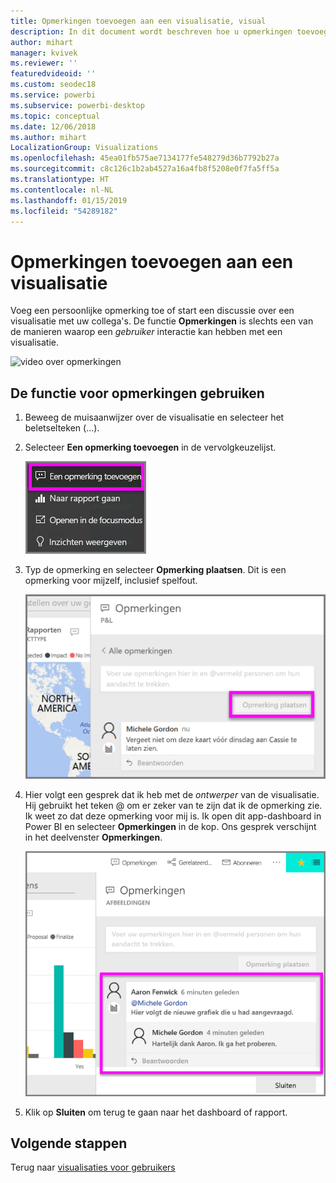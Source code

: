 ```yaml
---
title: Opmerkingen toevoegen aan een visualisatie, visual
description: In dit document wordt beschreven hoe u opmerkingen toevoegt aan een visualisatie (ook wel visual of visueel element genoemd) en hoe u met behulp van opmerkingen een discussie over een visualisatie kunt hebben.
author: mihart
manager: kvivek
ms.reviewer: ''
featuredvideoid: ''
ms.custom: seodec18
ms.service: powerbi
ms.subservice: powerbi-desktop
ms.topic: conceptual
ms.date: 12/06/2018
ms.author: mihart
LocalizationGroup: Visualizations
ms.openlocfilehash: 45ea01fb575ae7134177fe548279d36b7792b27a
ms.sourcegitcommit: c8c126c1b2ab4527a16a4fb8f5208e0f7fa5ff5a
ms.translationtype: HT
ms.contentlocale: nl-NL
ms.lasthandoff: 01/15/2019
ms.locfileid: "54289182"
---
```

# <a name="add-comments-to-a-visualization"></a>Opmerkingen toevoegen aan een visualisatie
Voeg een persoonlijke opmerking toe of start een discussie over een visualisatie met uw collega's. De functie **Opmerkingen** is slechts een van de manieren waarop een *gebruiker* interactie kan hebben met een visualisatie. 

![video over opmerkingen](media/end-user-comment/comment.gif)

## <a name="how-to-use-the-comment-feature"></a>De functie voor opmerkingen gebruiken

1. Beweeg de muisaanwijzer over de visualisatie en selecteer het beletselteken (...).    
2. Selecteer **Een opmerking toevoegen** in de vervolgkeuzelijst.

    ![De optie 'Een opmerking toevoegen' is de eerste keuze](media/end-user-comment/power-bi-comment.png)  

3.  Typ de opmerking en selecteer **Opmerking plaatsen**. Dit is een opmerking voor mijzelf, inclusief spelfout.

    ![Opmerking voor uzelf toevoegen](media/end-user-comment/power-bi-comment-self2.png)  

4. Hier volgt een gesprek dat ik heb met de *ontwerper* van de visualisatie. Hij gebruikt het teken @ om er zeker van te zijn dat ik de opmerking zie. Ik weet zo dat deze opmerking voor mij is. Ik open dit app-dashboard in Power BI en selecteer **Opmerkingen** in de kop. Ons gesprek verschijnt in het deelvenster **Opmerkingen**. 

    ![Een opmerking inclusief vermelding toevoegen](media/end-user-comment/power-bi-comment-mention.png)  


5. Klik op **Sluiten** om terug te gaan naar het dashboard of rapport.

## <a name="next-steps"></a>Volgende stappen
Terug naar [visualisaties voor gebruikers](end-user-visualizations.md)    
<!--[Select a visualization to open a report](end-user-open-report.md)-->